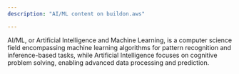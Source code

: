 ```yaml
---
description: "AI/ML content on buildon.aws"

---
```

AI/ML, or Artificial Intelligence and Machine Learning, is a computer science field encompassing machine learning algorithms for pattern recognition and inference-based tasks, while Artificial Intelligence focuses on cognitive problem solving, enabling advanced data processing and prediction.
